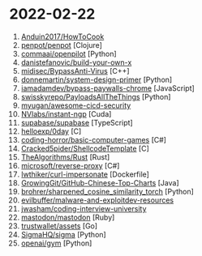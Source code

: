 # 2022-02-22

1. [Anduin2017/HowToCook](https://github.com/Anduin2017/HowToCook "程序员在家做饭方法指南。") 
2. [penpot/penpot](https://github.com/penpot/penpot "Penpot - The Open-Source design & prototyping platform") [Clojure]
3. [commaai/openpilot](https://github.com/commaai/openpilot "openpilot is an open source driver assistance system. openpilot performs the functions of Automated Lane Centering and Adaptive Cruise Control for over 150 supported car makes and models.") [Python]
4. [danistefanovic/build-your-own-x](https://github.com/danistefanovic/build-your-own-x "🤓 Build your own (insert technology here)") 
5. [midisec/BypassAnti-Virus](https://github.com/midisec/BypassAnti-Virus "免杀姿势学习、记录、复现。") [C++]
6. [donnemartin/system-design-primer](https://github.com/donnemartin/system-design-primer "Learn how to design large-scale systems. Prep for the system design interview. Includes Anki flashcards.") [Python]
7. [iamadamdev/bypass-paywalls-chrome](https://github.com/iamadamdev/bypass-paywalls-chrome "Bypass Paywalls web browser extension for Chrome and Firefox.") [JavaScript]
8. [swisskyrepo/PayloadsAllTheThings](https://github.com/swisskyrepo/PayloadsAllTheThings "A list of useful payloads and bypass for Web Application Security and Pentest/CTF") [Python]
9. [myugan/awesome-cicd-security](https://github.com/myugan/awesome-cicd-security "📚 A curated list of awesome CI CD security resources") 
10. [NVlabs/instant-ngp](https://github.com/NVlabs/instant-ngp "Instant neural graphics primitives: lightning fast NeRF and more") [Cuda]
11. [supabase/supabase](https://github.com/supabase/supabase "The open source Firebase alternative. Follow to stay updated about our public Beta.") [TypeScript]
12. [helloexp/0day](https://github.com/helloexp/0day "各种CMS、各种平台、各种系统、各种软件漏洞的EXP、POC 该项目将不断更新") [C]
13. [coding-horror/basic-computer-games](https://github.com/coding-horror/basic-computer-games "An updated version of the classic Basic Computer Games book, with well-written examples in a variety of common programming languages") [C#]
14. [Cracked5pider/ShellcodeTemplate](https://github.com/Cracked5pider/ShellcodeTemplate "A easily modifiable shellcode template for Windows x64/x86") [C]
15. [TheAlgorithms/Rust](https://github.com/TheAlgorithms/Rust "All Algorithms implemented in Rust") [Rust]
16. [microsoft/reverse-proxy](https://github.com/microsoft/reverse-proxy "A toolkit for developing high-performance HTTP reverse proxy applications.") [C#]
17. [lwthiker/curl-impersonate](https://github.com/lwthiker/curl-impersonate "curl-impersonate: A special compilation of curl that makes it impersonate Chrome & Firefox") [Dockerfile]
18. [GrowingGit/GitHub-Chinese-Top-Charts](https://github.com/GrowingGit/GitHub-Chinese-Top-Charts "🇨🇳 GitHub中文排行榜，各语言分离设置「软件 / 资料」榜单，精准定位中文好项目。各取所需，互不干扰，高效学习。") [Java]
19. [brohrer/sharpened_cosine_similarity_torch](https://github.com/brohrer/sharpened_cosine_similarity_torch "A Sharpened Cosine Similarity layer for PyTorch") [Python]
20. [evilbuffer/malware-and-exploitdev-resources](https://github.com/evilbuffer/malware-and-exploitdev-resources "") 
21. [jwasham/coding-interview-university](https://github.com/jwasham/coding-interview-university "A complete computer science study plan to become a software engineer.") 
22. [mastodon/mastodon](https://github.com/mastodon/mastodon "Your self-hosted, globally interconnected microblogging community") [Ruby]
23. [trustwallet/assets](https://github.com/trustwallet/assets "A comprehensive, up-to-date collection of information about several thousands (!) of crypto tokens.") [Go]
24. [SigmaHQ/sigma](https://github.com/SigmaHQ/sigma "Generic Signature Format for SIEM Systems") [Python]
25. [openai/gym](https://github.com/openai/gym "A toolkit for developing and comparing reinforcement learning algorithms.") [Python]
